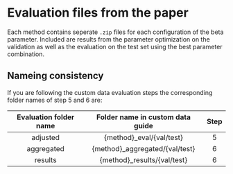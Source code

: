 # Evaluation files from the paper

Each method contains seperate ```.zip``` files for each configuration of the beta parameter. Included are results from the parameter optimization on the validation as well as the evaluation on the test set using the best parameter combination.

## Nameing consistency 

If you are following the custom data evaluation steps the corresponding folder names of step 5 and 6 are:

| Evaluation folder name | Folder name in custom data guide | Step |
|:----------------------:|:--------------------------------:|:----:|
|        adjusted        |     {method}_eval/{val/test}     |   5  |
|       aggregated       |  {method}_aggregated/{val/test}  |   6  |
|         results        |    {method}_results/{val/test}   |   6  |
